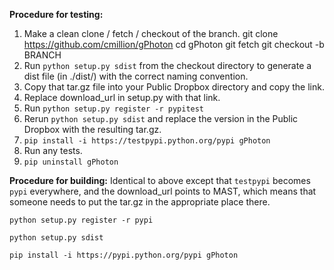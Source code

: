 **Procedure for testing:**
1. Make a clean clone / fetch / checkout of the branch.
    git clone https://github.com/cmillion/gPhoton
    cd gPhoton
    git fetch
    git checkout -b BRANCH
2. Run `python setup.py sdist` from the checkout directory to generate a dist file (in ./dist/) with the correct naming convention.
3. Copy that tar.gz file into your Public Dropbox directory and copy the link.
4. Replace download_url in setup.py with that link.
5. Run `python setup.py register -r pypitest`
6. Rerun `python setup.py sdist` and replace the version in the Public Dropbox with the resulting tar.gz.
7. `pip install -i https://testpypi.python.org/pypi gPhoton`
8. Run any tests.
9. `pip uninstall gPhoton`

**Procedure for building:**
Identical to above except that `testpypi` becomes `pypi` everywhere, and the download_url points to MAST, which means that someone needs to put the tar.gz in the appropriate place there.

`python setup.py register -r pypi`

`python setup.py sdist`

`pip install -i https://pypi.python.org/pypi gPhoton`
